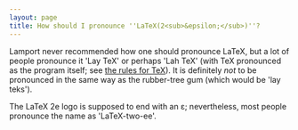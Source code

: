 ```yaml
---
layout: page
title: How should I pronounce ''LaTeX(2<sub>&epsilon;</sub>)''?
---
```


Lamport never recommended how one should pronounce LaTeX, but a lot
of people pronounce it 'Lay TeX' or perhaps 'Lah TeX' (with
TeX pronounced as the program itself; see
[the rules for TeX](./FAQ-TeXpronounce.html)).  It is definitely
_not_ to be pronounced in the same way as the rubber-tree gum
(which would be 'lay teks').

The LaTeX 2e logo is supposed to end with an
&epsilon;; nevertheless, most
people pronounce the name as 'LaTeX-two-ee'.

